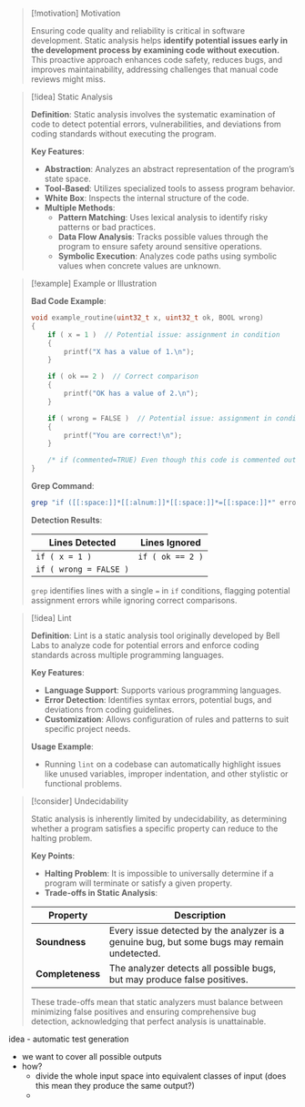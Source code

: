 > [!motivation] Motivation
> 
> Ensuring code quality and reliability is critical in software development. Static analysis helps **identify potential issues early in the development process by examining code without execution.** This proactive approach enhances code safety, reduces bugs, and improves maintainability, addressing challenges that manual code reviews might miss.

> [!idea] Static Analysis
> 
> **Definition**: Static analysis involves the systematic examination of code to detect potential errors, vulnerabilities, and deviations from coding standards without executing the program.
> 
> **Key Features**:
> - **Abstraction**: Analyzes an abstract representation of the program’s state space.
> - **Tool-Based**: Utilizes specialized tools to assess program behavior.
> - **White Box**: Inspects the internal structure of the code.
> - **Multiple Methods**:
>   - **Pattern Matching**: Uses lexical analysis to identify risky patterns or bad practices.
>   - **Data Flow Analysis**: Tracks possible values through the program to ensure safety around sensitive operations.
>   - **Symbolic Execution**: Analyzes code paths using symbolic values when concrete values are unknown.

> [!example] Example or Illustration
> 
> **Bad Code Example**:
> 
> ```c
> void example_routine(uint32_t x, uint32_t ok, BOOL wrong)
> {
>     if ( x = 1 )  // Potential issue: assignment in condition
>     {
>         printf("X has a value of 1.\n");
>     }
> 
>     if ( ok == 2 )  // Correct comparison
>     {
>         printf("OK has a value of 2.\n");
>     }
> 
>     if ( wrong = FALSE )  // Potential issue: assignment in condition
>     {
>         printf("You are correct!\n");
>     }
> 
>     /* if (commented=TRUE) Even though this code is commented out, the error is still shown. */
> }
> ```
> 
> **Grep Command**:
> 
> ```bash
> grep "if ([[:space:]]*[[:alnum:]]*[[:space:]]*=[[:space:]]*" error_files.c
> ```
> 
> **Detection Results**:
> 
> | Lines Detected           | Lines Ignored          |
> |--------------------------|------------------------|
> | `if ( x = 1 )`           | `if ( ok == 2 )`       |
> | `if ( wrong = FALSE )`   |                        |
> 
> `grep` identifies lines with a single `=` in `if` conditions, flagging potential assignment errors while ignoring correct comparisons.

> [!idea] Lint
> 
> **Definition**: Lint is a static analysis tool originally developed by Bell Labs to analyze code for potential errors and enforce coding standards across multiple programming languages.
> 
> **Key Features**:
> - **Language Support**: Supports various programming languages.
> - **Error Detection**: Identifies syntax errors, potential bugs, and deviations from coding guidelines.
> - **Customization**: Allows configuration of rules and patterns to suit specific project needs.
> 
> **Usage Example**:
> - Running `lint` on a codebase can automatically highlight issues like unused variables, improper indentation, and other stylistic or functional problems.

> [!consider] Undecidability
> 
> Static analysis is inherently limited by undecidability, as determining whether a program satisfies a specific property can reduce to the halting problem.
> 
> **Key Points**:
> - **Halting Problem**: It is impossible to universally determine if a program will terminate or satisfy a given property.
> - **Trade-offs in Static Analysis**:
> 
> | Property    | Description                                                        |
> |-------------|--------------------------------------------------------------------|
> | **Soundness** | Every issue detected by the analyzer is a genuine bug, but some bugs may remain undetected. |
> | **Completeness** | The analyzer detects all possible bugs, but may produce false positives.              |
> 
> These trade-offs mean that static analyzers must balance between minimizing false positives and ensuring comprehensive bug detection, acknowledging that perfect analysis is unattainable.

idea - automatic test generation
- we want to cover all possible outputs
- how?
	- divide the whole input space into equivalent classes  of input (does this mean they produce the same output?)
	- 